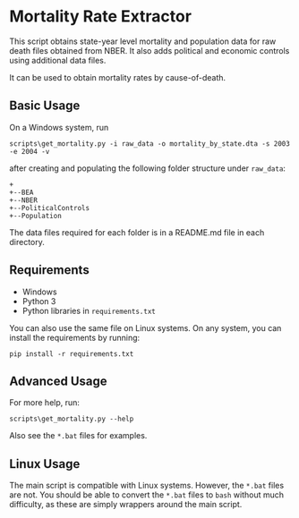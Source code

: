 # Mortality Rate Extractor

This script obtains state-year level mortality and population data for raw
death files obtained from NBER. It also adds political and economic controls
using additional data files.

It can be used to obtain mortality rates by cause-of-death.

## Basic Usage

On a Windows system, run
```
scripts\get_mortality.py -i raw_data -o mortality_by_state.dta -s 2003 -e 2004 -v
```

after creating and populating the following folder structure under `raw_data`:
```
+
+--BEA
+--NBER
+--PoliticalControls
+--Population
```

The data files required for each folder is in a README.md file in each directory.

## Requirements

* Windows
* Python 3
* Python libraries in `requirements.txt`

You can also use the same file on Linux systems. On any system, you can
install the requirements by running:
```
pip install -r requirements.txt
```
## Advanced Usage

For more help, run:
```
scripts\get_mortality.py --help
```

Also see the `*.bat` files for examples.

### 

## Linux Usage

The main script is compatible with Linux systems. However, the `*.bat` files
are not. You should be able to convert the `*.bat` files to `bash` without
much difficulty, as these are simply wrappers around the main script.
